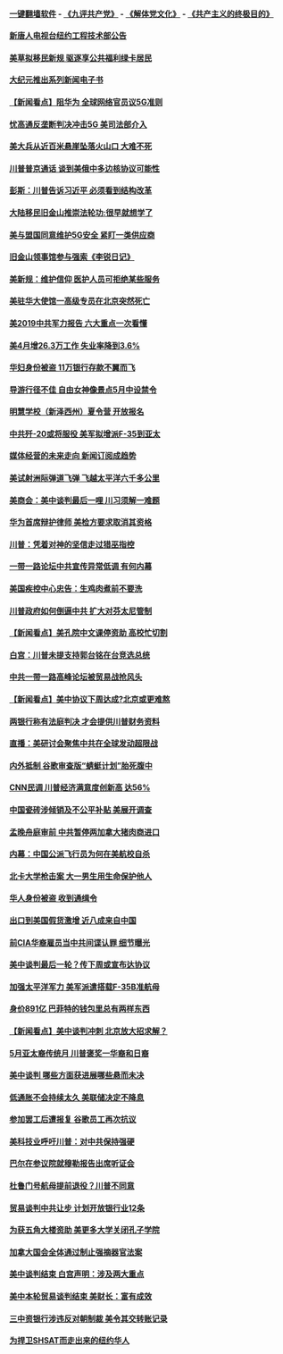 #### [一键翻墙软件](https://github.com/gfw-breaker/nogfw/blob/master/README.md?t=05040037) -  [《九评共产党》](https://github.com/gfw-breaker/9ping.md?t=05040037) - [《解体党文化》](https://github.com/gfw-breaker/jtdwh.md?t=05040037) - [《共产主义的终极目的》](https://github.com/gfw-breaker/gczydzjmd.md?t=05040037)

#### [新唐人电视台纽约工程技术部公告](../pages/nsc412/n11232743.md?t=05040037) 

#### [美草拟移民新规 驱逐享公共福利绿卡居民](../pages/nsc412/n11232810.md?t=05040037) 

#### [大纪元推出系列新闻电子书](../pages/nsc412/n11229739.md?t=05040037) 

#### [【新闻看点】阻华为 全球网络官员议5G准则](../pages/nsc412/n11232399.md?t=05040037) 

#### [忧高通反垄断判决冲击5G 美司法部介入](../pages/nsc412/n11232436.md?t=05040037) 

#### [美大兵从近百米悬崖坠落火山口 大难不死](../pages/nsc412/n11232514.md?t=05040037) 

#### [川普普京通话 谈到美俄中多边核协议可能性](../pages/nsc412/n11232521.md?t=05040037) 

#### [彭斯：川普告诉习近平 必须看到结构改革](../pages/nsc412/n11232538.md?t=05040037) 

#### [大陆移民旧金山推崇法轮功:很早就想学了](../pages/nsc412/n11232059.md?t=05040037) 

#### [美与盟国同意维护5G安全 紧盯一类供应商](../pages/nsc412/n11232305.md?t=05040037) 

#### [旧金山领事馆参与强索《李锐日记》](../pages/nsc412/n11232274.md?t=05040037) 

#### [美新规：维护信仰 医护人员可拒绝某些服务](../pages/nsc412/n11231658.md?t=05040037) 

#### [美驻华大使馆一高级专员在北京突然死亡](../pages/nsc412/n11231991.md?t=05040037) 

#### [美2019中共军力报告 六大重点一次看懂](../pages/nsc412/n11231924.md?t=05040037) 

#### [美4月增26.3万工作 失业率降到3.6%](../pages/nsc412/n11231959.md?t=05040037) 

#### [华妇身份被盗  11万银行存款不翼而飞](../pages/nsc412/n11230871.md?t=05040037) 

#### [导游行径不佳 自由女神像景点5月中设禁令](../pages/nsc412/n11230865.md?t=05040037) 

#### [明慧学校（新泽西州）夏令营 开放报名](../pages/nsc412/n11230845.md?t=05040037) 

#### [中共歼-20或将服役 美军拟增派F-35到亚太](../pages/nsc412/n11231286.md?t=05040037) 

#### [媒体经营的未来走向 新闻订阅成趋势](../pages/nsc412/n11227859.md?t=05040037) 

#### [美试射洲际弹道飞弹 飞越太平洋六千多公里](../pages/nsc412/n11231012.md?t=05040037) 

#### [美商会：美中谈判最后一哩 川习须解一难题](../pages/nsc412/n11230581.md?t=05040037) 

#### [华为首席辩护律师 美检方要求取消其资格](../pages/nsc412/n11230262.md?t=05040037) 

#### [川普：凭着对神的坚信走过猎巫指控](../pages/nsc412/n11229955.md?t=05040037) 

#### [一带一路论坛中共宣传异常低调 有何内幕](../pages/nsc412/n11230156.md?t=05040037) 

#### [美国疾控中心忠告：生鸡肉煮前不要洗](../pages/nsc412/n11230127.md?t=05040037) 

#### [川普政府如何倒逼中共 扩大对芬太尼管制](../pages/nsc412/n11229858.md?t=05040037) 

#### [【新闻看点】美孔院中文课停资助 高校忙切割](../pages/nsc412/n11229711.md?t=05040037) 

#### [白宫：川普未提支持郭台铭在台竞选总统](../pages/nsc412/n11229946.md?t=05040037) 

#### [中共一带一路高峰论坛被贸易战抢风头](../pages/nsc412/n11229789.md?t=05040037) 

#### [【新闻看点】美中协议下周达成?北京或更难熬](../pages/nsc412/n11229614.md?t=05040037) 

#### [两银行称有法庭判决 才会提供川普财务资料](../pages/nsc412/n11229714.md?t=05040037) 

#### [直播：美研讨会聚焦中共在全球发动超限战](../pages/nsc412/n11229373.md?t=05040037) 

#### [内外抵制 谷歌审查版“蜻蜓计划”胎死腹中](../pages/nsc412/n11229466.md?t=05040037) 

#### [CNN民调 川普经济满意度创新高 达56%](../pages/nsc412/n11229322.md?t=05040037) 

#### [中国瓷砖涉倾销及不公平补贴 美展开调查](../pages/nsc412/n11229470.md?t=05040037) 

#### [孟晚舟庭审前 中共暂停两加拿大猪肉商进口](../pages/nsc412/n11229364.md?t=05040037) 

#### [内幕：中国公派飞行员为何在美航校自杀](../pages/nsc412/n11224653.md?t=05040037) 

#### [北卡大学枪击案 大一男生用生命保护他人](../pages/nsc412/n11229158.md?t=05040037) 

#### [华人身份被盗 收到通缉令](../pages/nsc412/n11228379.md?t=05040037) 

#### [出口到美国假货激增 近八成来自中国](../pages/nsc412/n11228288.md?t=05040037) 

#### [前CIA华裔雇员当中共间谍认罪 细节曝光](../pages/nsc412/n11227955.md?t=05040037) 

#### [美中谈判最后一轮？传下周或宣布达协议](../pages/nsc412/n11227602.md?t=05040037) 

#### [加强太平洋军力 美军派遣搭载F-35B准航母](../pages/nsc412/n11227769.md?t=05040037) 

#### [身价891亿 巴菲特的钱包里总有两样东西](../pages/nsc412/n11227542.md?t=05040037) 

#### [【新闻看点】美中谈判冲刺 北京放大招求解？](../pages/nsc412/n11226853.md?t=05040037) 

#### [5月亚太裔传统月 川普褒奖一华裔和日裔](../pages/nsc412/n11227550.md?t=05040037) 

#### [美中谈判 哪些方面获进展哪些悬而未决](../pages/nsc412/n11227380.md?t=05040037) 

#### [低通胀不会持续太久 美联储决定不降息](../pages/nsc412/n11227520.md?t=05040037) 

#### [参加罢工后遭报复 谷歌员工再次抗议](../pages/nsc412/n11227242.md?t=05040037) 

#### [美科技业呼吁川普：对中共保持强硬](../pages/nsc412/n11227222.md?t=05040037) 

#### [巴尔在参议院就穆勒报告出席听证会](../pages/nsc412/n11227283.md?t=05040037) 

#### [杜鲁门号航母提前退役？川普不同意](../pages/nsc412/n11227224.md?t=05040037) 

#### [贸易谈判中共让步 计划开放银行业12条](../pages/nsc412/n11227053.md?t=05040037) 

#### [为获五角大楼资助 美更多大学关闭孔子学院](../pages/nsc412/n11227109.md?t=05040037) 

#### [加拿大国会全体通过制止强摘器官法案](../pages/nsc412/n11226913.md?t=05040037) 

#### [美中谈判结束 白宫声明：涉及两大重点](../pages/nsc412/n11226928.md?t=05040037) 

#### [美中本轮贸易谈判结束 美财长：富有成效](../pages/nsc412/n11226466.md?t=05040037) 

#### [三中资银行涉违反对朝制裁 美令其交转账记录](../pages/nsc412/n11226285.md?t=05040037) 

#### [为捍卫SHSAT而走出来的纽约华人](../pages/nsc412/n11225755.md?t=05040037) 

